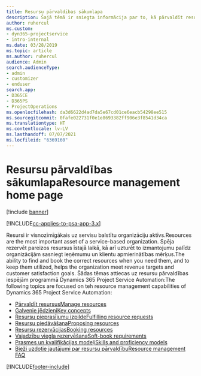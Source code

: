 ```yaml
---
title: Resursu pārvaldības sākumlapa
description: Šajā tēmā ir sniegta informācija par to, kā pārvaldīt resursus.
author: ruhercul
ms.custom:
- dyn365-projectservice
- intro-internal
ms.date: 03/28/2019
ms.topic: article
ms.author: ruhercul
audience: Admin
search.audienceType:
- admin
- customizer
- enduser
search.app:
- D365CE
- D365PS
- ProjectOperations
ms.openlocfilehash: da3d6622d4ad7da5e67cd01ce6eacb54298ee515
ms.sourcegitcommit: 0fafe022731f0e1e8693382ff906e3f8541d34ca
ms.translationtype: HT
ms.contentlocale: lv-LV
ms.lasthandoff: 07/07/2021
ms.locfileid: "6369160"
---
```

# <a name="resource-management-home-page"></a><span data-ttu-id="9532e-103">Resursu pārvaldības sākumlapa</span><span class="sxs-lookup"><span data-stu-id="9532e-103">Resource management home page</span></span>

[!include [banner](../includes/psa-now-project-operations.md)]

[!INCLUDE[cc-applies-to-psa-app-3.x](../includes/cc-applies-to-psa-app-3x.md)]

<span data-ttu-id="9532e-104">Resursi ir visnozīmīgākais uz servisu balstītu organizāciju aktīvs.</span><span class="sxs-lookup"><span data-stu-id="9532e-104">Resources are the most important asset of a service-based organization.</span></span> <span data-ttu-id="9532e-105">Spēja rezervēt pareizos resursus īstajā laikā, kā arī uzturēt to izmantojumu palīdz organizācijām sasniegt ieņēmumu un klientu apmierinātības mērķus.</span><span class="sxs-lookup"><span data-stu-id="9532e-105">The ability to find and book the correct resources when you need them, and to keep them utilized, helps the organization meet revenue targets and customer satisfaction goals.</span></span> <span data-ttu-id="9532e-106">Šādas tēmas attiecas uz resursu pārvaldības iespējām programmā Dynamics 365 Project Service Automation:</span><span class="sxs-lookup"><span data-stu-id="9532e-106">The following topics are focused on teh resource management capabilities of Dynamics 365 Project Service Automation:</span></span>

- [<span data-ttu-id="9532e-107">Pārvaldīt resursus</span><span class="sxs-lookup"><span data-stu-id="9532e-107">Manage resources</span></span>](manage-resources.md)
- [<span data-ttu-id="9532e-108">Galvenie jēdzieni</span><span class="sxs-lookup"><span data-stu-id="9532e-108">Key concepts</span></span>](reports-key-concepts.md)
- [<span data-ttu-id="9532e-109">Resursu pieprasījumu izpilde</span><span class="sxs-lookup"><span data-stu-id="9532e-109">Fulfilling resource requests</span></span>](resource-management-fulfill-requests.md)
- [<span data-ttu-id="9532e-110">Resursu piedāvāšana</span><span class="sxs-lookup"><span data-stu-id="9532e-110">Proposing resources</span></span>](resource-management-propose-resources.md)
- [<span data-ttu-id="9532e-111">Resursu rezervācijas</span><span class="sxs-lookup"><span data-stu-id="9532e-111">Booking resources</span></span>](resource-management-book-resources-scheduleboard.md)
- [<span data-ttu-id="9532e-112">Vajadzību viegla rezervēšana</span><span class="sxs-lookup"><span data-stu-id="9532e-112">Soft-book requirements</span></span>](resource-management-softbook-requirements.md)
- [<span data-ttu-id="9532e-113">Prasmes un kvalifikācijas modeļi</span><span class="sxs-lookup"><span data-stu-id="9532e-113">Skills and proficiency models</span></span>](resource-management-skills-proficiency.md)
- [<span data-ttu-id="9532e-114">Bieži uzdotie jautājumi par resursu pārvaldību</span><span class="sxs-lookup"><span data-stu-id="9532e-114">Resource management FAQ</span></span>](resource-management-faq.md)


[!INCLUDE[footer-include](../includes/footer-banner.md)]